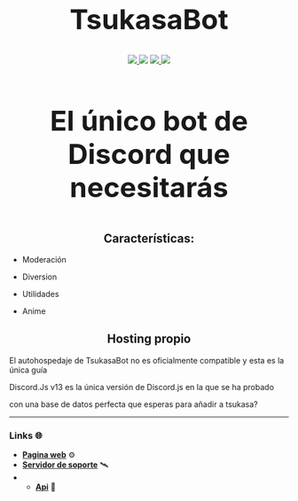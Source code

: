 <h1 align="center", style="font-size:50px;">
  TsukasaBot
</h1>

<p align="center">
  <a href="https://discord.gg/AU6xf2g9wX">
    <img src="https://img.shields.io/discord/718663089318527016?style=for-the-badge&colorB=1c86ee">
  </a>
  <img src="https://img.shields.io/badge/devs-active-blue?colorB=1c86ee&style=for-the-badge">
  <a href="https://donatebot.io/checkout/718663089318527016">
    <img src="https://img.shields.io/badge/donate-donatebot-blue?colorB=1c86ee&style=for-the-badge">
  </a>
  <a href="https://github.com/psf/black">
    <img src="https://img.shields.io/badge/style-Black-blue?style=for-the-badge&colorB=1c86ee">
  </a>
</p>
<h3 align="center", style="font-size:50px;">
  El único bot de Discord que necesitarás
</h3>
<h2 align="center">
  Características:
</h2>

- Moderación

- Diversion

- Utilidades

- Anime

<h2 align="center">
  Hosting propio
</h2>

El autohospedaje de TsukasaBot no es oficialmente compatible y esta es la única guía

Discord.Js v13 es la única versión de Discord.js en la que se ha probado

con una base de datos perfecta que esperas para añadir a tsukasa?

---

### Links 🌐
- **[Pagina web](https://tsukasabot.site/)** ⚙
- **[Servidor de soporte](https://discord.gg/AU6xf2g9wX)** 🛰
- - **[Api](https://github.com/api-tsukasa/tsukasa-api)** 💸
